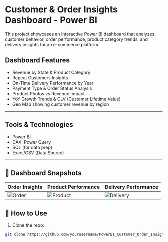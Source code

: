 # Customer & Order Insights Dashboard - Power BI

This project showcases an interactive Power BI dashboard that analyzes customer behavior, order performance, product category trends, and delivery insights for an e-commerce platform.


##  Dashboard Features

-  Revenue by State & Product Category
-  Repeat Customers Insights
-  On-Time Delivery Performance by Year
-  Payment Type & Order Status Analysis
-  Product Photos vs Revenue Impact
-  YoY Growth Trends & CLV (Customer Lifetime Value)
-  Geo Map showing customer revenue by region

---

##  Tools & Technologies

- Power BI
- DAX, Power Query
- SQL (for data prep)
- Excel/CSV (Data Source)

---

## 📸 Dashboard Snapshots

| Order Insights | Product Performance | Delivery Performance |
|----------------|---------------------|----------------------|
| ![Order]([Dashboards/Screenshot1.png](https://github.com/Junaid30121997/PowerBI_Customer_Order_Insights/blob/main/Screenshot%202025-07-17%20142040.png)) | ![Product]([Dashboards/Screenshot2.png](https://github.com/Junaid30121997/PowerBI_Customer_Order_Insights/blob/main/Screenshot%202025-07-17%20152437.png)) | ![Delivery]([Dashboards/Screenshot3.png](https://github.com/Junaid30121997/PowerBI_Customer_Order_Insights/blob/main/Screenshot%202025-07-17%20142103.png)) |







## 📌 How to Use

1. Clone the repo:
```bash
git clone https://github.com/yourusername/PowerBI_Customer_Order_Insights.git

